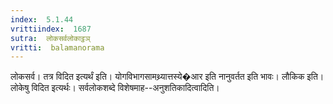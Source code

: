 ```yaml
---
index:  5.1.44
vrittiindex:  1687
sutra:  लोकसर्वलोकाट्ठञ्
vritti:  balamanorama 
---
```


लोकसर्व। तत्र विदित इत्यर्थं इति। योगविभागसामथ्र्यात्तस्ये�आर इति नानुवर्तत इति भावः। लौकिक इति। लोकेषु विदित इत्यर्थः। सर्वलोकशब्दे विशेषमाह--अनुशतिकादित्वादिति। 

